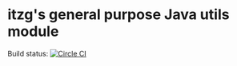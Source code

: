 # itzg's general purpose Java utils module

Build status: [![Circle CI](https://circleci.com/gh/itzg/utils.svg?style=svg)](https://circleci.com/gh/itzg/utils)
